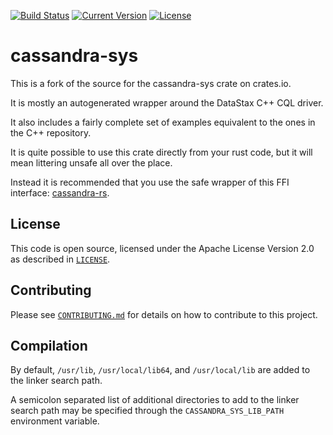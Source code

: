 [![Build Status](https://travis-ci.org/Metaswitch/cassandra-sys-rs.svg?branch=master)](https://travis-ci.org/Metaswitch/cassandra-sys-rs)
[![Current Version](http://img.shields.io/crates/v/cassandra-sys-metaswitch.svg)](https://crates.io/crates/cassandra-sys-metaswitch)
[![License](https://img.shields.io/github/license/Metaswitch/cassandra-sys-rs.svg)](#LICENSE)

# cassandra-sys

This is a fork of the source for the cassandra-sys crate on crates.io.

It is mostly an autogenerated wrapper around the DataStax C++ CQL driver.

It also includes a fairly complete set of examples equivalent to the ones in the C++ repository.

It is quite possible to use this crate directly from your rust code, but it will mean littering unsafe all over the place.

Instead it is recommended that you use the safe wrapper of this FFI interface: [cassandra-rs](https://github.com/Metaswitch/cassandra-rs).

## License

This code is open source, licensed under the Apache License Version 2.0 as
described in [`LICENSE`](LICENSE).


## Contributing

Please see [`CONTRIBUTING.md`](CONTRIBUTING.md) for details on how to contribute 
to this project.


## Compilation

By default, `/usr/lib`, `/usr/local/lib64`, and `/usr/local/lib` are added to the linker search path.

A semicolon separated list of additional directories to add to the linker search path may be specified through the `CASSANDRA_SYS_LIB_PATH` environment variable.

